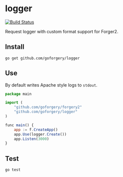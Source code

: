 # logger

[![Build Status](https://secure.travis-ci.org/goforgery/logger.png?branch=master)](http://travis-ci.org/goforgery/logger)

Request logger with custom format support for Forger2.

## Install

	go get github.com/goforgery/logger

## Use

By default writes Apache style logs to `stdout`.

```javascript
package main

import (
	"github.com/goforgery/forgery2"
	"github.com/goforgery/logger"
)

func main() {
	app := f.CreateApp()
	app.Use(logger.Create())
	app.Listen(3000)
}
```

## Test

    go test
